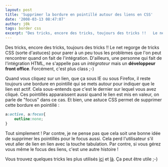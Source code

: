 ```yaml
---
layout: post
title: 'Supprimer la bordure en pointillé autour des liens en CSS'
date: '2008-03-13 08:47:07'
author: j0k
tags: border css
excerpt: "Des tricks, encore des tricks, toujours des tricks !!   Le net regorge de tricks CSS (sorte d'astuces) pour parer à un peu tous les problèmes que l'on peut rencontrer quand on fait de l'intégration. D'ailleurs, une personne qui fait de l'intégration HTML, ne s'appelle pas un *intégrateur* mais un _développeur front office_. Forcément, c'est plus class ;-)  \n  \n …"
---
```


Des tricks, encore des tricks, toujours des tricks !!   Le net regorge de tricks CSS (sorte d'astuces) pour parer à un peu tous les problèmes que l'on peut rencontrer quand on fait de l'intégration. D'ailleurs, une personne qui fait de l'intégration HTML, ne s'appelle pas un *intégrateur* mais un **développeur front office**. Forcément, c'est plus class ;-)

Quand vous cliquez sur un lien, que ça sous IE ou sous Firefox, il reste toujours une bordure en pointillé qui se mets autour pour indiquer que le lien est actif. Cela sous-entends que c'est le dernier sur lequel vous avez cliqué. Ces pointillés apparaissent aussi quand le lien est mis en valeur, on parle de "focus" dans ce cas.   Et bien, une astuce CSS permet de supprimer cette bordure en pointillé :

```css
a:active, a:focus{
    outline:none;
}
```

Tout simplement !   Par contre, je ne pense pas que cela soit une bonne idée de supprimer les pointillés pour le focus aussi. Cela perd l'utilisateur s'il veut aller de lien en lien avec la touche tabulation. Par contre, si vous gérez vous même le focus des liens, c'est une autre histoire !

Vous trouvez quelques tricks les plus utilisés [ici](http://cssglobe.com/post/1392/8-premium-one-line-css-tips) et [là](http://stylizedweb.com/2008/03/12/most-used-css-tricks/). Ça peut être utile ;-)
